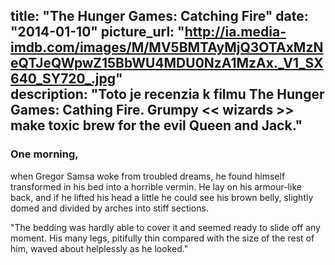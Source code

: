 title: "The Hunger Games: Catching Fire"
date: "2014-01-10"
picture_url: "http://ia.media-imdb.com/images/M/MV5BMTAyMjQ3OTAxMzNeQTJeQWpwZ15BbWU4MDU0NzA1MzAx._V1_SX640_SY720_.jpg"	
description: "Toto je recenzia k filmu __The Hunger Games: Cathing Fire__. Grumpy << wizards >> make toxic brew for the evil Queen and Jack."
---

### One morning, 

when Gregor Samsa woke from troubled dreams, he found himself transformed in his bed into a horrible vermin. He lay on his armour-like back, and if he lifted his head a little he could see his brown belly, slightly domed and divided by arches into stiff sections.

"The bedding was hardly able to cover it and seemed ready to slide off any moment. His many legs, pitifully thin compared with the size of the rest of him, waved about helplessly as he looked."